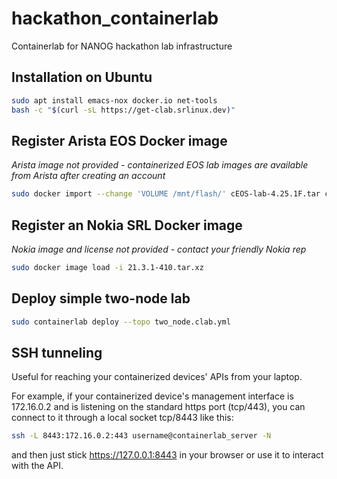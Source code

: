 # hackathon_containerlab
Containerlab for NANOG hackathon lab infrastructure

## Installation on Ubuntu

```bash
sudo apt install emacs-nox docker.io net-tools
bash -c "$(curl -sL https://get-clab.srlinux.dev)"
```

## Register Arista EOS Docker image
*Arista image not provided - containerized EOS lab images are available from Arista after creating an account*
```bash
sudo docker import --change 'VOLUME /mnt/flash/' cEOS-lab-4.25.1F.tar ceos:4.25.1F
```

## Register an Nokia SRL Docker image
*Nokia image and license not provided - contact your friendly Nokia rep*
```bash
sudo docker image load -i 21.3.1-410.tar.xz
```

## Deploy simple two-node lab
```bash
sudo containerlab deploy --topo two_node.clab.yml
```

## SSH tunneling
Useful for reaching your containerized devices' APIs from your laptop.

For example, if your containerized device's management interface is 172.16.0.2 and is listening on the standard https port (tcp/443), you can connect to it through a local socket tcp/8443 like this:
```bash
ssh -L 8443:172.16.0.2:443 username@containerlab_server -N
```
and then just stick https://127.0.0.1:8443 in your browser or use it to interact with the API.
